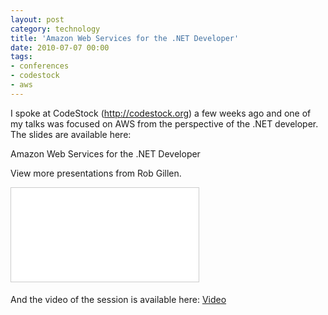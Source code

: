 ```yaml
---
layout: post
category: technology
title: 'Amazon Web Services for the .NET Developer'
date: 2010-07-07 00:00
tags:
- conferences
- codestock
- aws
---
```


I spoke at CodeStock (<http://codestock.org>) a few weeks ago and one of my talks was focused on AWS from the 
perspective of the .NET developer. The slides are available here:

Amazon Web Services for the .NET Developer

View more presentations from Rob Gillen.

<div class="embed-container">
  <iframe src="//www.slideshare.net/slideshow/embed_code/4686737" frameborder="0" marginwidth="0" marginheight="0"
    scrolling="no" style="border:1px solid #CCC; border-width:1px; margin-bottom:5px; max-width: 100%;" allowfullscreen>
  </iframe>
</div>


And the video of the session is available here:
[Video](http://www.youtube.com/p/442C2240EE804BFD)

